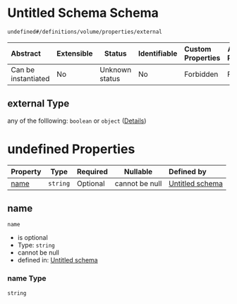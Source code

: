 # Untitled Schema Schema

```txt
undefined#/definitions/volume/properties/external
```




| Abstract            | Extensible | Status         | Identifiable | Custom Properties | Additional Properties | Access Restrictions | Defined In                                                                  |
| :------------------ | ---------- | -------------- | ------------ | :---------------- | --------------------- | ------------------- | --------------------------------------------------------------------------- |
| Can be instantiated | No         | Unknown status | No           | Forbidden         | Forbidden             | none                | [config_schema_v3.9.json\*](config_schema_v3.9.json "open original schema") |

## external Type

any of the folllowing: `boolean` or `object` ([Details](config_schema_v3-definitions-volume-properties-external.md))

# undefined Properties

| Property      | Type     | Required | Nullable       | Defined by                                                                                                                                                        |
| :------------ | -------- | -------- | -------------- | :---------------------------------------------------------------------------------------------------------------------------------------------------------------- |
| [name](#name) | `string` | Optional | cannot be null | [Untitled schema](config_schema_v3-definitions-volume-properties-external-properties-name.md "undefined#/definitions/volume/properties/external/properties/name") |

## name




`name`

-   is optional
-   Type: `string`
-   cannot be null
-   defined in: [Untitled schema](config_schema_v3-definitions-volume-properties-external-properties-name.md "undefined#/definitions/volume/properties/external/properties/name")

### name Type

`string`
